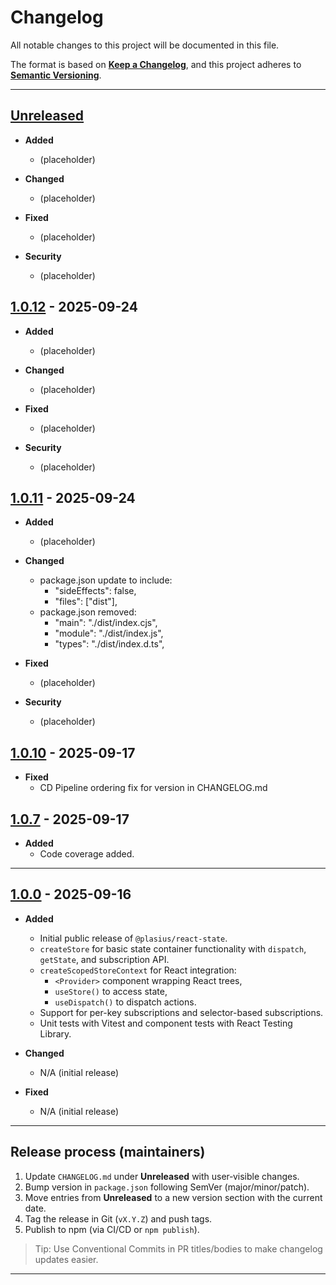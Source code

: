 
# Changelog

All notable changes to this project will be documented in this file.

The format is based on **[Keep a Changelog](https://keepachangelog.com/en/1.1.0/)**, and this project adheres to **[Semantic Versioning](https://semver.org/spec/v2.0.0.html)**.

---

## [Unreleased]

- **Added**
  - (placeholder)

- **Changed**
  - (placeholder)

- **Fixed**
  - (placeholder)

- **Security**
  - (placeholder)

## [1.0.12] - 2025-09-24

- **Added**
  - (placeholder)

- **Changed**
  - (placeholder)

- **Fixed**
  - (placeholder)

- **Security**
  - (placeholder)

## [1.0.11] - 2025-09-24

- **Added**
  - (placeholder)

- **Changed**
  - package.json update to include:
    - "sideEffects": false,
    - "files": ["dist"],
  - package.json removed:
    - "main": "./dist/index.cjs",
    - "module": "./dist/index.js",
    - "types": "./dist/index.d.ts",

- **Fixed**
  - (placeholder)

- **Security**
  - (placeholder)

## [1.0.10] - 2025-09-17

- **Fixed**
  - CD Pipeline ordering fix for version in CHANGELOG.md

## [1.0.7] - 2025-09-17

- **Added**
  - Code coverage added.

---

## [1.0.0] - 2025-09-16

- **Added**

  - Initial public release of `@plasius/react-state`.
  - `createStore` for basic state container functionality with `dispatch`, `getState`, and subscription API.
  - `createScopedStoreContext` for React integration:
    - `<Provider>` component wrapping React trees,
    - `useStore()` to access state,
    - `useDispatch()` to dispatch actions.
  - Support for per-key subscriptions and selector-based subscriptions.
  - Unit tests with Vitest and component tests with React Testing Library.

- **Changed**
  - N/A (initial release)

- **Fixed**
  - N/A (initial release)

---

## Release process (maintainers)

1. Update `CHANGELOG.md` under **Unreleased** with user‑visible changes.
2. Bump version in `package.json` following SemVer (major/minor/patch).
3. Move entries from **Unreleased** to a new version section with the current date.
4. Tag the release in Git (`vX.Y.Z`) and push tags.
5. Publish to npm (via CI/CD or `npm publish`).

> Tip: Use Conventional Commits in PR titles/bodies to make changelog updates easier.

---

[Unreleased]: https://github.com/Plasius-LTD/react-state/compare/v1.0.12...HEAD
[1.0.0]: https://github.com/Plasius-LTD/react-state/releases/tag/v1.0.0
[1.0.7]: https://github.com/Plasius-LTD/react-state/releases/tag/v1.0.7
[1.0.10]: https://github.com/Plasius-LTD/react-state/releases/tag/v1.0.10
[1.0.11]: https://github.com/Plasius-LTD/react-state/releases/tag/v1.0.11
[1.0.12]: https://github.com/Plasius-LTD/react-state/releases/tag/v1.0.12
